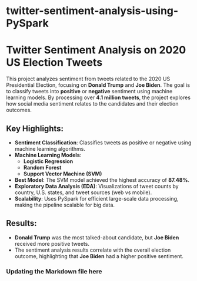 # twitter-sentiment-analysis-using-PySpark
# Twitter Sentiment Analysis on 2020 US Election Tweets

This project analyzes sentiment from tweets related to the 2020 US Presidential Election, focusing on **Donald Trump** and **Joe Biden**. The goal is to classify tweets into **positive** or **negative** sentiment using machine learning models. By processing over **4.1 million tweets**, the project explores how social media sentiment relates to the candidates and their election outcomes.

## Key Highlights:
- **Sentiment Classification**: Classifies tweets as positive or negative using machine learning algorithms.
- **Machine Learning Models**: 
  - **Logistic Regression**
  - **Random Forest**
  - **Support Vector Machine (SVM)**
- **Best Model**: The SVM model achieved the highest accuracy of **87.48%**.
- **Exploratory Data Analysis (EDA)**: Visualizations of tweet counts by country, U.S. states, and tweet sources (web vs mobile).
- **Scalability**: Uses PySpark for efficient large-scale data processing, making the pipeline scalable for big data.

## Results:
- **Donald Trump** was the most talked-about candidate, but **Joe Biden** received more positive tweets.
- The sentiment analysis results correlate with the overall election outcome, highlighting that **Joe Biden** had a higher positive sentiment.

### Updating the Markdown file here